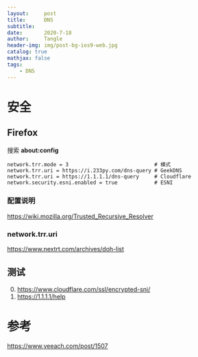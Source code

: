 ```yaml
---
layout:     post
title:      DNS
subtitle:   
date:       2020-7-18
author:     Tangle
header-img: img/post-bg-ios9-web.jpg
catalog: true
mathjax: false
tags:
    - DNS
---
```


# 安全

## Firefox

搜索 **about:config**

```
network.trr.mode = 3                            # 模式
network.trr.uri = https://i.233py.com/dns-query # GeekDNS
network.trr.uri = https://1.1.1.1/dns-query     # Cloudflare
network.security.esni.enabled = true            # ESNI
```

### 配置说明

https://wiki.mozilla.org/Trusted_Recursive_Resolver

### network.trr.uri

https://www.nextrt.com/archives/doh-list

## 测试

0. https://www.cloudflare.com/ssl/encrypted-sni/
0. https://1.1.1.1/help

# 参考

https://www.yeeach.com/post/1507
